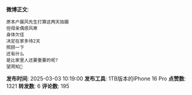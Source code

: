 **微博正文**: 
```
原本户晨风先生打算这两天拍摄
但母亲偶感风寒
身体欠佳
决定在家多待2天
照顾一下
还有什么
是比家里人还要重要的呢?
望周知🙏
```
**发布时间**: 2025-03-03 10:19:00
**发布工具**: 1TB版本的iPhone 16 Pro
**点赞数**: 1321
**转发数**: 6
**评论数**: 195

